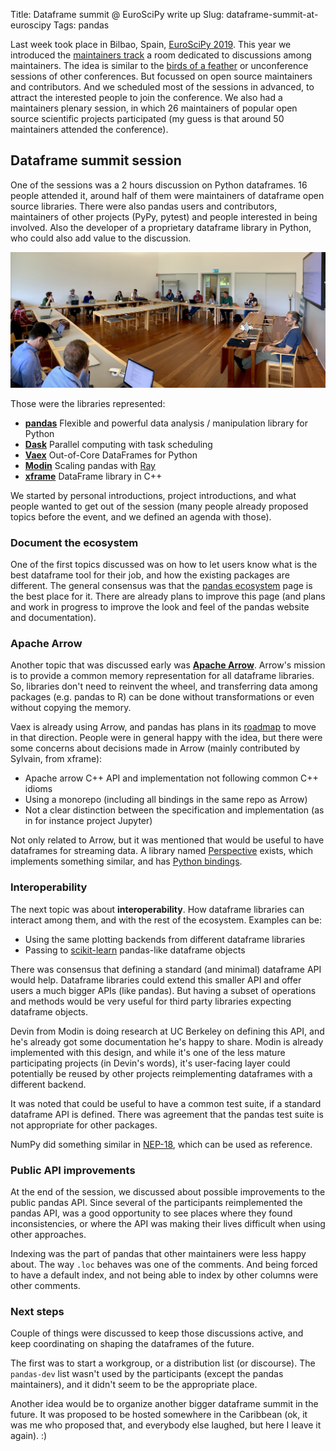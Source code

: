 Title: Dataframe summit @ EuroSciPy write up
Slug: dataframe-summit-at-euroscipy
Tags: pandas

Last week took place in Bilbao, Spain, [EuroSciPy 2019](https://www.euroscipy.org/2019/).
This year we introduced the [maintainers track](https://www.euroscipy.org/2019/maintainers.html)
a room dedicated to discussions among maintainers. The idea is similar to the 
[birds of a feather](https://en.wikipedia.org/wiki/Birds_of_a_feather_(computing)) or unconference
sessions of other conferences. But focussed on open source maintainers and contributors. And
we scheduled most of the sessions in advanced, to attract the interested people to join the
conference. We also had a maintainers plenary session, in which 26 maintainers of popular
open source scientific projects participated (my guess is that around 50 maintainers attended
the conference).

## Dataframe summit session

One of the sessions was a 2 hours discussion on Python dataframes. 16 people attended it, around
half of them were maintainers of dataframe open source libraries. There were also pandas users
and contributors, maintainers of other projects (PyPy, pytest) and people interested in being involved.
Also the developer of a proprietary dataframe library in Python, who could also add value to the discussion.

![](/static/img/blog/dataframe_summit.jpeg)

Those were the libraries represented:

- **[pandas](https://github.com/pandas-dev/pandas)** Flexible and powerful data analysis / manipulation library for Python
- **[Dask](https://github.com/dask/dask)** Parallel computing with task scheduling
- **[Vaex](https://github.com/vaexio/vaex)** Out-of-Core DataFrames for Python
- **[Modin](https://github.com/modin-project/modin)** Scaling pandas with [Ray](https://github.com/ray-project/ray/)
- **[xframe](https://github.com/QuantStack/xframe)** DataFrame library in C++

We started by personal introductions, project introductions, and what people wanted to get out
of the session (many people already proposed topics before the event, and we defined an agenda with those).

### Document the ecosystem

One of the first topics discussed was on how to let users know what is the best dataframe
tool for their job, and how the existing packages are different. The general consensus was
that the [pandas ecosystem](https://pandas.pydata.org/pandas-docs/stable/ecosystem.html) page
is the best place for it. There are already plans to improve this page (and plans and work in progress to improve
the look and feel of the pandas website and documentation).

### Apache Arrow

Another topic that was discussed early was **[Apache Arrow](https://arrow.apache.org/)**. Arrow's mission is to
provide a common memory representation for all dataframe libraries. So, libraries don't need to reinvent the
wheel, and transferring data among packages (e.g. pandas to R) can be done without transformations or even without
copying the memory.

Vaex is already using Arrow, and pandas has plans in its [roadmap](https://pandas.pydata.org/pandas-docs/stable/development/roadmap.html)
to move in that direction. People were in general happy with the idea, but there were some concerns
about decisions made in Arrow (mainly contributed by Sylvain, from xframe):

- Apache arrow C++ API and implementation not following common C++ idioms
- Using a monorepo (including all bindings in the same repo as Arrow)
- Not a clear distinction between the specification and implementation (as in for instance project Jupyter)

Not only related to Arrow, but it was mentioned that would be useful to have
dataframes for streaming data. A library named [Perspective](https://github.com/finos/perspective)
exists, which implements something similar, and has [Python bindings](https://github.com/timkpaine/perspective-python/).

### Interoperability

The next topic was about **interoperability**. How dataframe libraries can interact among them, and
with the rest of the ecosystem. Examples can be:

- Using the same plotting backends from different dataframe libraries
- Passing to [scikit-learn](https://scikit-learn.org/stable/index.html) pandas-like dataframe objects

There was consensus that defining a standard (and minimal) dataframe API would help. Dataframe libraries
could extend this smaller API and offer users a much bigger APIs (like pandas). But having a subset of
operations and methods would be very useful for third party libraries expecting dataframe objects.

Devin from Modin is doing research at UC Berkeley on defining this API, and he's already got some
documentation he's happy to share. Modin is already implemented with this design, and while it's
one of the less mature participating projects (in Devin's words), it's user-facing layer could
potentially be reused by other projects reimplementing dataframes with a different backend.

It was noted that could be useful to have a common test suite, if a standard dataframe API is defined.
There was agreement that the pandas test suite is not appropriate for other packages.

NumPy did something similar in [NEP-18](https://numpy.org/neps/nep-0018-array-function-protocol.html),
which can be used as reference.

### Public API improvements

At the end of the session, we discussed about possible improvements to the public pandas API.
Since several of the participants reimplemented the pandas API, was a good opportunity to see
places where they found inconsistencies, or where the API was making their lives difficult
when using other approaches.

Indexing was the part of pandas that other maintainers were less happy about. The way `.loc`
behaves was one of the comments. And being forced to have a default index, and not being able
to index by other columns were other comments.

### Next steps

Couple of things were discussed to keep those discussions active, and keep coordinating on
shaping the dataframes of the future.

The first was to start a workgroup, or a distribution list (or discourse). The `pandas-dev`
list wasn't used by the participants (except the pandas maintainers), and it didn't seem
to be the appropriate place.

Another idea would be to organize another bigger dataframe summit in the future. It was
proposed to be hosted somewhere in the Caribbean (ok, it was me who proposed that, and
everybody else laughed, but here I leave it again). :)
